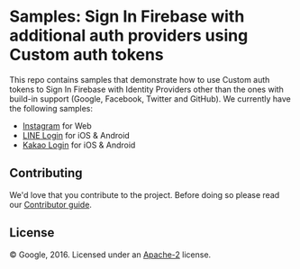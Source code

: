 # Samples: Sign In Firebase with additional auth providers using Custom auth tokens

This repo contains samples that demonstrate how to use Custom auth tokens to Sign In Firebase with Identity Providers other than the ones with build-in support (Google, Facebook, Twitter and GitHub).
We currently have the following samples:

 - [Instagram](instagram) for Web
 - [LINE Login](Line) for iOS & Android
 - [Kakao Login](kakao) for iOS & Android


## Contributing

We'd love that you contribute to the project. Before doing so please read our [Contributor guide](CONTRIBUTING.md).


## License

© Google, 2016. Licensed under an [Apache-2](LICENSE) license.
